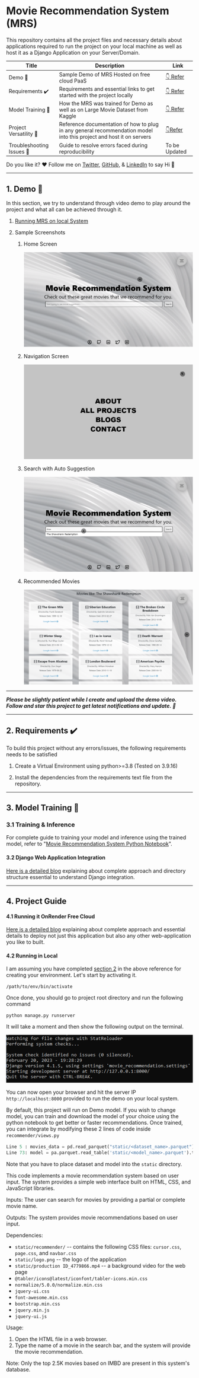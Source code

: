 # Movie Recommendation System (MRS)

This repository contains all the project files and necessary details about applications required to run the project on your local machine as well as host it as a Django Application on your Server/Domain.

| Title                                    | Description                                                                                                         | Link                                                                                                                       |
| ---------------------------------------- | ------------------------------------------------------------------------------------------------------------------- | -------------------------------------------------------------------------------------------------------------------------- |
| Demo :movie_camera:                      | Sample Demo of MRS Hosted on free cloud PaaS                                                                        | [:point_down: Refer](https://github.com/saikoushiknalubola/movie-recommendation-system#1-demo-movie_camera)                      |
| Requirements :heavy_check_mark:          | Requirements and essential links to get started with the project locally                                            | [:point_down: Refer](https://github.com/saikoushiknalubola/movie-recommendation-system#2-requirements-heavy_check_mark)          |
| Model Training :small_red_triangle_down: | How the MRS was trained for Demo as well as on Large Movie Dataset from Kaggle                                      | [:point_down: Refer](https://github.com/saikoushiknalubola/movie-recommendation-system#3-model-training-small_red_triangle_down) |
| Project Versatility :page_with_curl:     | Reference documentation of how to plug in any general recommendation model into this project and host it on servers | [:point_down:Refer](https://github.com/saikoushiknalubola/movie-recommendation-system#4-project-guide)                           |
| Troubleshooting Issues :muscle:          | Guide to resolve errors faced during reproducibility                                                                | To be Updated                                                                                                              |

Do you like it? :heart: Follow me on [Twitter](https://x.com/saikoushik42), [GitHub](https://github.com/saikoushiknalubola), & [LinkedIn](https://www.linkedin.com/in/saikoushik-nalubola-081a551a8/) to say Hi :wave:

<hr>

## 1. Demo :movie_camera:

In this section, we try to understand through video demo to play around the project and what all can be achieved through it.

1. [Running MRS on local System](https://github.com/saikoushiknalubola/movie-recommendation-system/tree/master#42-running-in-local)

2. Sample Screenshots

   1. Home Screen

      <img src="static/images/ss1.png" alt="Home Screen" />

   2. Navigation Screen

      <img src="static/images/ss2.png" alt="Navigation Screen" />

   3. Search with Auto Suggestion

      <img src="static/images/ss3.png" alt="Search Functionality" />

   4. Recommended Movies

      <img src="static/images/ss4.png" alt="Movie Recommended Results" />


____

***Please be slightly patient while I create and upload the demo video. Follow and star this project to get latest notifications and update. :raised_hands:***

<hr>

## 2. Requirements :heavy_check_mark:

To build this project without any errors/issues, the following requirements needs to be satisfied

1. Create a Virtual Environment using python>=3.8 (Tested on 3.9.16)

2. Install the dependencies from the requirements text file from the repository.

<hr>

## 3. Model Training :small_red_triangle_down:

### 3.1 Training & Inference

For complete guide to training your model and inference using the trained model, refer to "[Movie Recommendation System Python Notebook](https://github.com/saikoushiknalubola/movie-recommendation-system/blob/master/Movie_Recommendation_System_Complete_Guide.ipynb)".

#### 3.2 Django Web Application Integration

[Here is a detailed blog](https://medium.com/analytics-vidhya/movie-recommendation-system-python-flask-web-application-heroku-deployment-7e39492b640c) explaining about complete approach and directory structure essential to understand Django integration.

<hr>

## 4. Project Guide

#### 4.1 Running it OnRender Free Cloud

[Here is a detailed blog](https://medium.com/analytics-vidhya/movie-recommendation-system-python-flask-web-application-heroku-deployment-7e39492b640c) explaining about complete approach and essential details to deploy not just this application but also any other web-application you like to built.

#### 4.2 Running in Local

I am assuming you have completed [section 2](https://github.com/saikoushiknalubola/movie-recommendation-system#2-requirements-heavy_check_mark) in the above reference for creating your environment. Let's start by activating it.

```shell
/path/to/env/bin/activate
```

Once done, you should go to project root directory and run the following command

```she
python manage.py runserver
```

It will take a moment and then show the following output on the terminal.

<img title="" src="./readme_images/runserver_demo.png" alt="">

You can now open your browser and hit the server IP `http://localhost:8000` provided to run the demo on your local system. 

By default, this project will run on Demo model. If you wish to change model, you can train and download the model of your choice using the python notebook to get better or faster recommendations. Once trained, you can integrate by modifying these 2 lines of code inside `recommender/views.py`

```python
Line 5 : movies_data = pd.read_parquet("static/<dataset_name>.parquet")
Line 73: model = pa.parquet.read_table('static/<model_name>.parquet').to_pandas()
```

Note that you have to place dataset and model into the `static` directory.


This code implements a movie recommendation system based on user input. The system provides a simple web interface built on HTML, CSS, and JavaScript libraries. 

Inputs: The user can search for movies by providing a partial or complete movie name. 

Outputs: The system provides movie recommendations based on user input. 

Dependencies: 

* `static/recommender/` -- contains the following CSS files: `cursor.css`, `page.css`, and `navbar.css`
* `static/logo.png` -- the logo of the application
* `static/production ID_4779866.mp4` -- a background video for the web page
* `@tabler/icons@latest/iconfont/tabler-icons.min.css`
* `normalize/5.0.0/normalize.min.css`
* `jquery-ui.css`
* `font-awesome.min.css`
* `bootstrap.min.css`
* `jquery.min.js`
* `jquery-ui.js`

Usage:

1. Open the HTML file in a web browser.
2. Type the name of a movie in the search bar, and the system will provide the movie recommendation. 

Note: Only the top 2.5K movies based on IMBD are present in this system's database.
